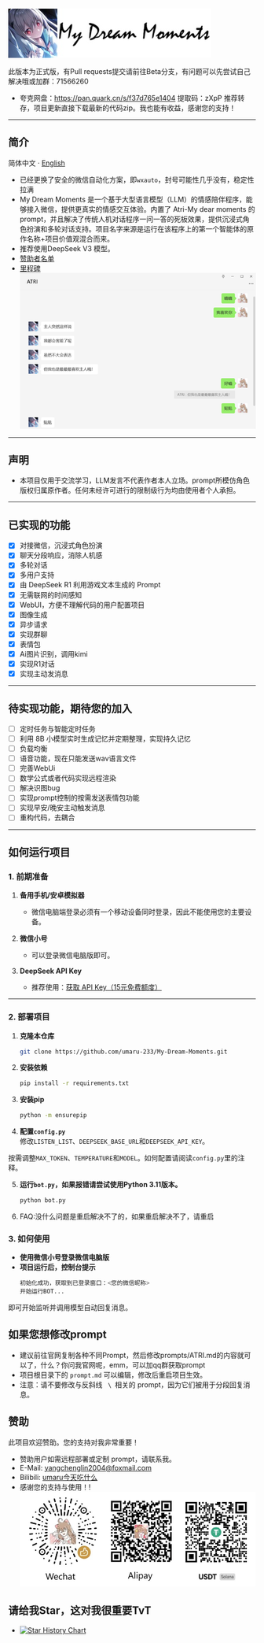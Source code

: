 
![ATRI.jpg](img%2FATRI.jpg)

此版本为正式版，有Pull requests提交请前往Beta分支，有问题可以先尝试自己解决哦或加群：71566260

- 夸克网盘：https://pan.quark.cn/s/f37d765e1404 提取码：zXpP 推荐转存，项目更新直接下载最新的代码zip。我也能有收益，感谢您的支持！
---
## 简介
简体中文 · [English](./README_EN.md) 
- 已经更换了安全的微信自动化方案，即<code>wxauto</code>，封号可能性几乎没有，稳定性拉满
- My Dream Moments 是一个基于大型语言模型（LLM）的情感陪伴程序，能够接入微信，提供更真实的情感交互体验。内置了 Atri-My dear moments 的 prompt，并且解决了传统人机对话程序一问一答的死板效果，提供沉浸式角色扮演和多轮对话支持。项目名字来源是运行在该程序上的第一个智能体的原作名称+项目价值观混合而来。
- 推荐使用DeepSeek V3 模型。<br>
- [赞助者名单](SponsorList.md)
- [里程碑](MileStone.md)<br>
![demo.png](img%2Fdemo.png)
---
## 声明
- 本项目仅用于交流学习，LLM发言不代表作者本人立场。prompt所模仿角色版权归属原作者。任何未经许可进行的限制级行为均由使用者个人承担。
---

## 已实现的功能
- [x] 对接微信，沉浸式角色扮演
- [x] 聊天分段响应，消除人机感
- [x] 多轮对话
- [x] 多用户支持
- [x] 由 DeepSeek R1 利用游戏文本生成的 Prompt
- [x] 无需联网的时间感知
- [x] WebUI，方便不理解代码的用户配置项目
- [x] 图像生成
- [x] 异步请求
- [x] 实现群聊
- [x] 表情包
- [x] Ai图片识别，调用kimi
- [x] 实现R1对话
- [x] 实现主动发消息
---

## 待实现功能，期待您的加入
- [ ] 定时任务与智能定时任务
- [ ] 利用 8B 小模型实时生成记忆并定期整理，实现持久记忆
- [ ] 负载均衡
- [ ] 语音功能，现在只能发送wav语言文件
- [ ] 完善WebUi
- [ ] 数学公式或者代码实现远程渲染
- [ ] 解决识图bug
- [ ] 实现prompt控制的按需发送表情包功能
- [ ] 实现早安/晚安主动触发消息
- [ ] 重构代码，去耦合
---


## 如何运行项目

### 1. 前期准备
1. **备用手机/安卓模拟器**  
   - 微信电脑端登录必须有一个移动设备同时登录，因此不能使用您的主要设备。
   
2. **微信小号**  
   - 可以登录微信电脑版即可。

3. **DeepSeek API Key**  
   - 推荐使用：[获取 API Key（15元免费额度）](https://cloud.siliconflow.cn/i/aQXU6eC5)

---

### 2. 部署项目
1. **克隆本仓库**  
   ```bash
   git clone https://github.com/umaru-233/My-Dream-Moments.git
2. **安装依赖**  
   ```bash
   pip install -r requirements.txt
3. **安装pip** 
   ```bash
   python -m ensurepip
   ```
4. **配置<code>config.py</code>**  
修改<code>LISTEN_LIST</code>、<code>DEEPSEEK_BASE_URL</code>和<code>DEEPSEEK_API_KEY</code>。

按需调整<code>MAX_TOKEN</code>、<code>TEMPERATURE</code>和<code>MODEL</code>。如何配置请阅读<code>config.py</code>里的注释。

5. **运行<code>bot.py</code>，如果报错请尝试使用Python 3.11版本。**
   ```bash
   python bot.py
   ```

6. FAQ:没什么问题是重启解决不了的，如果重启解决不了，请重启


### 3. 如何使用
- **使用微信小号登录微信电脑版**
- **项目运行后，控制台提示**
     ```bash
   初始化成功，获取到已登录窗口：<您的微信昵称>
   开始运行BOT...
     ```
即可开始监听并调用模型自动回复消息。
## 如果您想修改prompt
- 建议前往官网复制各种不同Prompt，然后修改prompts/ATRI.md的内容就可以了，什么？你问我官网呢，emm，可以加qq群获取prompt
- 项目根目录下的 <code>prompt.md</code> 可以编辑，修改后重启项目生效。
- 注意：请不要修改与反斜线 <code> \ </code>相关的 prompt，因为它们被用于分段回复消息。
## 赞助
此项目欢迎赞助。您的支持对我非常重要！
- 赞助用户如需远程部署或定制 prompt，请联系我。
- E-Mail: yangchenglin2004@foxmail.com 
- Bilibili: [umaru今天吃什么](https://space.bilibili.com/209397245)
- 感谢您的支持与使用！!<br>
![qrcode.jpg](img%2Fqrcode.jpg)
## 请给我Star，这对我很重要TvT
- [![Star History Chart](https://api.star-history.com/svg?repos=umaru-233/My-Dream-Moments&type=Timeline)](https://star-history.com/?spm=a2c6h.12873639.article-detail.8.7b9d359dJmTgdE#umaru-233/My-Dream-Moments&Timeline)
